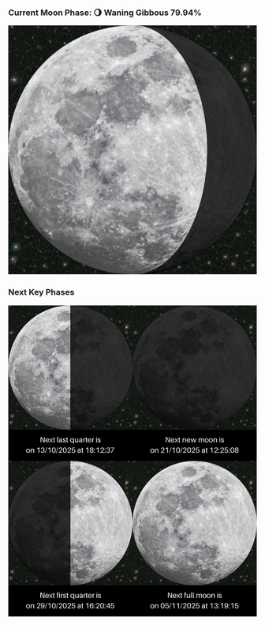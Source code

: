 ### Current Moon Phase: 🌖 Waning Gibbous 79.94%
![Moon Phase](moonphase.png)
### Next Key Phases
![Gallery](gallery.png)